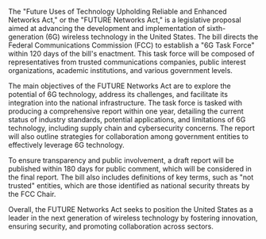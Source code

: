 The "Future Uses of Technology Upholding Reliable and Enhanced Networks Act," or the "FUTURE Networks Act," is a legislative proposal aimed at advancing the development and implementation of sixth-generation (6G) wireless technology in the United States. The bill directs the Federal Communications Commission (FCC) to establish a "6G Task Force" within 120 days of the bill's enactment. This task force will be composed of representatives from trusted communications companies, public interest organizations, academic institutions, and various government levels.

The main objectives of the FUTURE Networks Act are to explore the potential of 6G technology, address its challenges, and facilitate its integration into the national infrastructure. The task force is tasked with producing a comprehensive report within one year, detailing the current status of industry standards, potential applications, and limitations of 6G technology, including supply chain and cybersecurity concerns. The report will also outline strategies for collaboration among government entities to effectively leverage 6G technology.

To ensure transparency and public involvement, a draft report will be published within 180 days for public comment, which will be considered in the final report. The bill also includes definitions of key terms, such as "not trusted" entities, which are those identified as national security threats by the FCC Chair.

Overall, the FUTURE Networks Act seeks to position the United States as a leader in the next generation of wireless technology by fostering innovation, ensuring security, and promoting collaboration across sectors.
